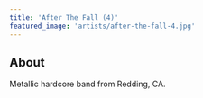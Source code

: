 ```yaml
---
title: 'After The Fall (4)'
featured_image: 'artists/after-the-fall-4.jpg'
---
```


## About

Metallic hardcore band from Redding, CA. 

